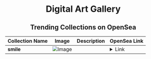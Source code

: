 <div align="center">

# Digital Art Gallery

## Trending Collections on OpenSea

| Collection Name                       | Image                                                                                     | Description                       | OpenSea Link                                                                                          |
|---------------------------------------|-------------------------------------------------------------------------------------------|-----------------------------------|--------------------------------------------------------------------------------------------------------|
| **smile** | ![Image](https://i.seadn.io/s/raw/files/c8fd9055a5e4a795c9c1797dde12aafb.jpg?w=500&auto=format?w=200&auto=format) |  | <details><summary>Link</summary>[smile](https://opensea.io/collection/smile-577)</details> |

</div>